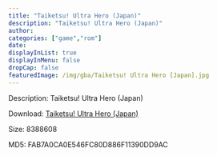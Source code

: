 ```yaml
---
title: "Taiketsu! Ultra Hero (Japan)"
description: "Taiketsu! Ultra Hero (Japan)"
author: 
categories: ["game","rom"]
date: 
displayInList: true
displayInMenu: false
dropCap: false
featuredImage: /img/gba/Taiketsu! Ultra Hero [Japan].jpg
---
```


Description: Taiketsu! Ultra Hero (Japan)

Download: <a style="text-decoration:underline;" href="https://mega.nz/#!zK5CHYaQ!BP3ExH1VI_En5-SxlcG5Nr1UH254wPolfxNzRUc-Oi0" target = "_blank" rel = "nofollow" > Taiketsu! Ultra Hero (Japan)</a>

Size: 8388608

MD5: FAB7A0CA0E546FC80D886F11390DD9AC

